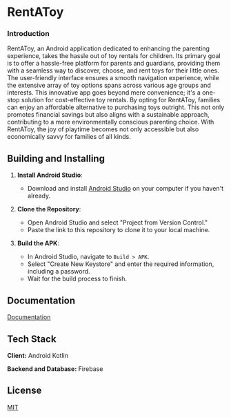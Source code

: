 
# RentAToy
### Introduction

RentAToy, an Android application dedicated to enhancing the parenting experience, takes the 
hassle out of toy rentals for children. Its primary goal is to offer a hassle-free platform for 
parents and guardians, providing them with a seamless way to discover, choose, and rent toys 
for their little ones. The user-friendly interface ensures a smooth navigation experience, while 
the extensive array of toy options spans across various age groups and interests. 
This innovative app goes beyond mere convenience; it's a one-stop solution for cost-effective 
toy rentals. By opting for RentAToy, families can enjoy an affordable alternative to purchasing 
toys outright. This not only promotes financial savings but also aligns with a sustainable 
approach, contributing to a more environmentally conscious parenting choice. With RentAToy, 
the joy of playtime becomes not only accessible but also economically savvy for families of all 
kinds.

## Building and Installing
 1. **Install Android Studio**:
    - Download and install [Android Studio](https://developer.android.com/studio) on your computer if you haven't already.

2. **Clone the Repository**:
    - Open Android Studio and select "Project from Version Control."
    - Paste the link to this repository to clone it to your local machine.

3. **Build the APK**:
    - In Android Studio, navigate to `Build > APK`.
    - Select "Create New Keystore" and enter the required information, including a password.
    - Wait for the build process to finish.



## Documentation

[Documentation](https://github.com/akhileshsathe/Rent-A-Toy/blob/master/Documentation/Documentation.pdf)


## Tech Stack

**Client:** Android Kotlin

**Backend and Database:** Firebase



## License

[MIT](https://choosealicense.com/licenses/mit/)

